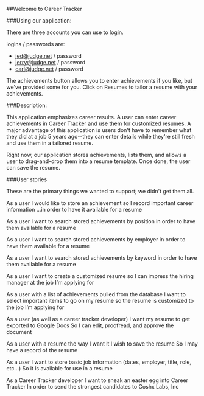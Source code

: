 ##Welcome to Career Tracker

###Using our application:

There are three accounts you can use to login.

logins / passwords are:

  - jed@judge.net / password
  - jerry@judge.net / password
  - carl@judge.net / password

The achievements button allows you to enter achievements if you like, but we've provided
some for you.  Click on Resumes to tailor a resume with your achievements.

###Description:

This application emphasizes career results.  A user can enter career achievements
in Career Tracker and use them for customized resumes.  A major advantage of this application
is users don't have to remember what they did at a job 5 years ago--they can enter details while
they're still fresh and use them in a tailored resume.

Right now, our application stores achievements, lists them, and allows a user to
drag-and-drop them into a resume template.  Once done, the user can save the resume.

###User stories

These are the primary things we wanted to support; we didn't get them all.

As a user
I would like to store an achievement
so I record important career information
...in order to have it available for a resume

As a user
I want to search stored achievements by position
in order to have them available for a resume

As a user
I want to search stored achievements by employer
in order to have them available for a resume

As a user
I want to search stored achievements by keyword
in order to have them available for a resume

As a user
I want to create a customized resume
so I can impress the hiring manager at the job I’m applying for

As a user with a list of achievements pulled from the database
I want to select important items to go on my resume
so the resume is customized to the job I’m applying for

As a user (as well as a career tracker developer)
I want my resume to get exported to Google Docs
So I can edit, proofread, and approve the document

As a user with a resume the way I want it
I wish to save the resume
So I may have a record of the resume

As a user
I want to store basic job information (dates, employer, title, role, etc...)
So it is available for use in a resume

As a Career Tracker developer
I want to sneak an easter egg into Career Tracker
In order to send the strongest candidates to Coshx Labs, Inc  
